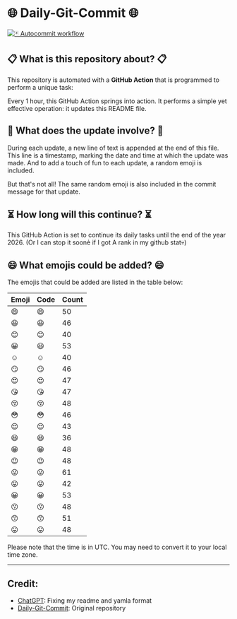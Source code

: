 # 🌐 Daily-Git-Commit 🌐

[![🃏 Autocommit workflow](https://github.com/kleqing/git-auto-commit/actions/workflows/main.yaml/badge.svg?event=check_run)](https://github.com/kleqing/git-auto-commit/actions/workflows/main.yaml)

## 📋 What is this repository about? 📋

This repository is automated with a **GitHub Action** that is programmed to perform a unique task:

Every 1 hour, this GitHub Action springs into action. It performs a simple yet effective operation: it updates this README file.

## 🔄 What does the update involve? 🔄

During each update, a new line of text is appended at the end of this file. This line is a timestamp, marking the date and time at which the update was made. And to add a touch of fun to each update, a random emoji is included.

But that's not all! The same random emoji is also included in the commit message for that update.

## ⏳ How long will this continue? ⏳

This GitHub Action is set to continue its daily tasks until the end of the year 2026. (Or I can stop it soonẻ if I got A rank in my github stat💀)

## 😄 What emojis could be added? 😄

The emojis that could be added are listed in the table below:

| Emoji | Code | Count |
| --- | --- | --- |
| 😄 | :smile: | 50 |
| 😆 | :laughing: | 46 |
| 😊 | :blush: | 40 |
| 😀 | :smiley: | 53 |
| ☺️ | :relaxed: | 40 |
| 😏 | :smirk: | 46 |
| 😍 | :heart_eyes: | 47 |
| 😘 | :kissing_heart: | 47 |
| 😚 | :kissing_closed_eyes: | 48 |
| 😳 | :flushed: | 46 |
| 😌 | :relieved: | 43 |
| 😆 | :satisfied: | 36 |
| 😁 | :grin: | 48 |
| 😉 | :wink: | 48 |
| 😜 | :stuck_out_tongue_winking_eye: | 61 |
| 😝 | :stuck_out_tongue_closed_eyes: | 42 |
| 😀 | :grinning: | 53 |
| 😗 | :kissing: | 48 |
| 😙 | :kissing_smiling_eyes: | 51 |
| 😛 | :stuck_out_tongue: | 48 |

Please note that the time is in UTC. You may need to convert it to your local time zone.

---

## Credit:

- [ChatGPT](chatgpt.com): Fixing my readme and yamla format
- [Daily-Git-Commit](https://github.com/diegomarty/daily-git-commit): Original repository

